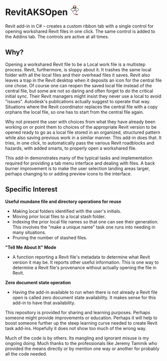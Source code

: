# RevitAKSOpen ![GenieOpener](RevitAKSOpen/AKSOpen3.png)

Revit add-in in C# &ndash; creates a custom ribbon tab with a single control for opening workshared Revit files in one click. The same control is added to the Addins tab. The controls are active at all times.

## Why?
Opening a workshared Revit file to be a Local work file is a multistep process. Revit, furthermore, is sloppy about it. It trashes the same local folder with all the local files and their overhead files it saves. Revit also leaves a trap in the Revit desktop when it deposits an icon for the central file one chose. Of course one can reopen the saved local file instead of the central file, but some are not so daring and often forget to do the critical initial sync. Their Revit managers might insist they never use a local to avoid "issues". Autodesk's publications actually suggest to operate that way. Situations where the Revit coordinator replaces the central file with a copy orphans the local file, so one has to start from the central file again.

Why not present the user with choices from what they have already been working on or point them to choices of the appropriate Revit version to be opened ready to go as a local file stored in an organized, structured pattern while also saving previous work in a similar manner. This add-in does that. It tries, in one click, to automatically pass the various Revit roadblocks and hazards, with added smarts, to properly open a workshared file.      

This add-in demonstrates many of the typical tasks and implementation required for providing a tab menu interface and dealing with files. A back burner improvement is to make the user selection landing areas larger, perhaps changing to or adding preview icons to the interface.

## Specific Interest

**Useful mundane file and directory operations for reuse**
* Making local folders identified with the user's initials.
* Moving prior local files to a local stash folder.
* Indexing the prior local file names so that one can see their generation. This involves the "make a unique name" task one runs into needing in many situations.
* Pruning the number of stashed files.

**"Tell Me About It" Mode**
* A function reporting a Revit file's metadata to determine what Revit version it may be. It reports other useful information. This is one way to determine a Revit file's provenance without actually opening the file in Revit.

**Zero document state operation**
* Having the add-in available to run when there is not already a Revit file open is called zero document state availability. It makes sense for this add-in to have that availability.  

This repository is provided for sharing and learning purposes. Perhaps someone might provide improvements or education. Perhaps it will help to boost someone further up the steep learning curve needed to create Revit task add-ins. Hopefully it does not show too much of the wrong way.  

Much of the code is by others. Its mangling and ignorant misuse is my ongoing doing. Much thanks to the professionals like Jeremy Tammik who provided the means directly or by mention one way or another for probably all the code needed.
